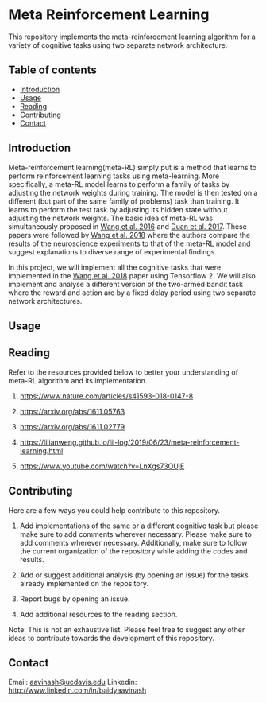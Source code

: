 # Meta Reinforcement Learning

This repository implements the meta-reinforcement learning algorithm for a variety of cognitive tasks using two separate network architecture.

## Table of contents
* [Introduction](#introduction)
* [Usage](#usage)
* [Reading](#reading)
* [Contributing](#contributing)
* [Contact](#contact)

## Introduction

Meta-reinforcement learning(meta-RL) simply put is a method that learns to perform reinforcement learning tasks using meta-learning. More specifically, a meta-RL model learns to perform a family of tasks by adjusting the network weights during training. The model is then tested on a different (but part of the same family of problems) task than training. It learns to perform the test task by adjusting its hidden state without adjusting the network weights. The basic idea of meta-RL was simultaneously proposed in [Wang et al. 2016](https://arxiv.org/abs/1611.05763) and [Duan et al. 2017](https://arxiv.org/abs/1611.02779). These papers were followed by [Wang et al. 2018](https://www.nature.com/articles/s41593-018-0147-8) where the authors compare the results of the neuroscience experiments to that of the meta-RL model and suggest explanations to diverse range of experimental findings.

In this project, we will implement all the cognitive tasks that were implemented in the [Wang et al. 2018](https://www.nature.com/articles/s41593-018-0147-8) paper using Tensorflow 2. We will also implement and analyse a different version of the two-armed bandit task where the reward and action are by a fixed delay period using two separate network architectures.

## Usage

## Reading

Refer to the resources provided below to better your understanding of meta-RL algorithm and its implementation. 

1. https://www.nature.com/articles/s41593-018-0147-8

2. https://arxiv.org/abs/1611.05763

3. https://arxiv.org/abs/1611.02779

4. https://lilianweng.github.io/lil-log/2019/06/23/meta-reinforcement-learning.html

5. https://www.youtube.com/watch?v=LnXgs73OUjE

## Contributing

Here are a few ways you could help contribute to this repository.

1. Add implementations of the same or a different cognitive task but please make sure to add comments wherever necessary. Please make sure to add comments wherever necessary. Additionally, make sure to follow the current organization of the repository while adding the codes and results.

2. Add or suggest additional analysis (by opening an issue) for the tasks already implemented on the repository.

3. Report bugs by opening an issue.

4. Add additional resources to the reading section.

Note: This is not an exhaustive list. Please feel free to suggest any other ideas to contribute towards the development of this repository. 

## Contact

Email: aavinash@ucdavis.edu
Linkedin: http://www.linkedin.com/in/baidyaavinash
